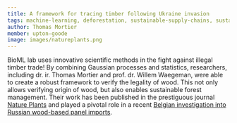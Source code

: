```yaml
---
title: A framework for tracing timber following Ukraine invasion 
tags: machine-learning, deforestation, sustainable-supply-chains, sustainable-agriculture, EUDR
author: Thomas Mortier
member: upton-goode
image: images/natureplants.png
---
```


BioML lab uses innovative scientific methods in the fight against illegal timber trade! By combining Gaussian processes and statistics, researchers, including dr. ir. Thomas Mortier and prof. dr. Willem Waegeman, were able to create a robust framework to verify the legality of wood. This not only allows verifying origin of wood, but also enables sustainable forest management. Their work has been published in the prestiguous journal [Nature Plants](https://www.nature.com/articles/s41477-024-01648-5) and played a pivotal role in a recent [Belgian investigation into Russian wood-based panel imports](https://www.tijd.be/politiek-economie/belgie/algemeen/illegaal-russisch-hout-onderschept-in-belgie/10530099.html).